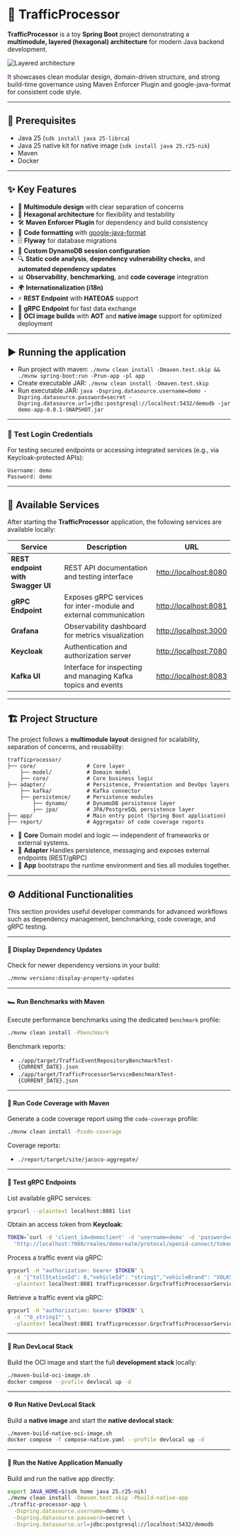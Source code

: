 # 🚦 TrafficProcessor

**TrafficProcessor** is a toy **Spring Boot** project demonstrating a **multimodule, layered (hexagonal) architecture** for modern Java backend development.

![Layered architecture](images/LayeredArchitecture.png)

It showcases clean modular design, domain-driven structure, and strong build-time governance using Maven Enforcer Plugin and google-java-format for consistent code style.

---

## 📝 Prerequisites

* Java 25 (`sdk install java 25-librca`)
* Java 25 native kit for native image (`sdk install java 25.r25-nik`)
* Maven
* Docker

---

## ✨ Key Features

* 🧩 **Multimodule design** with clear separation of concerns
* 🧱 **Hexagonal architecture** for flexibility and testability
* 🛠️ **Maven Enforcer Plugin** for dependency and build consistency
* 🧹 **Code formatting** with [google-java-format](https://github.com/google/google-java-format)
* 🗄️ **Flyway** for database migrations
* 💾 **Custom DynamoDB session configuration**
* 🔍 **Static code analysis**, **dependency vulnerability checks**, and **automated dependency updates**
* 📊 **Observability**, **benchmarking**, and **code coverage** integration
* 🌍 **Internationalization (i18n)**
* ⚡ **REST Endpoint** with **HATEOAS** support
* 🔗 **gRPC Endpoint** for fast data exchange
* 🐳 **OCI image builds** with **AOT** and **native image** support for optimized deployment

---

## ▶️ Running the application

* Run project with maven: `./mvnw clean install -Dmaven.test.skip && ./mvnw spring-boot:run -Prun-app -pl app`
* Create executable JAR: `./mvnw clean install -Dmaven.test.skip`
* Run executable JAR: `java -Dspring.datasource.username=demo -Dspring.datasource.password=secret -Dspring.datasource.url=jdbc:postgresql://localhost:5432/demodb -jar demo-app-0.0.1-SNAPSHOT.jar`

---

### 🔐 Test Login Credentials

For testing secured endpoints or accessing integrated services (e.g., via Keycloak-protected APIs):

```
Username: demo  
Password: demo
```

---

## 🚀 Available Services

After starting the **TrafficProcessor** application, the following services are available locally:

| Service                              | Description                                                       | URL                                            |
| ------------------------------------ | ----------------------------------------------------------------- | ---------------------------------------------- |
| **REST endpoint with Swagger UI**    | REST API documentation and testing interface                      | [http://localhost:8080](http://localhost:8080) |
| **gRPC Endpoint**                    | Exposes gRPC services for inter-module and external communication | [http://localhost:8081](http://localhost:8081) |
| **Grafana**                          | Observability dashboard for metrics visualization                 | [http://localhost:3000](http://localhost:3000) |
| **Keycloak**                         | Authentication and authorization server                           | [http://localhost:7080](http://localhost:7080) |
| **Kafka UI**                         | Interface for inspecting and managing Kafka topics and events     | [http://localhost:8083](http://localhost:8083) |

---

## 🏗️ Project Structure

The project follows a **multimodule layout** designed for scalability, separation of concerns, and reusability:

```
trafficprocessor/
├── core/                # Core layer
    ├── model/           # Domain model
    ├── core/            # Core business logic
├── adapter/             # Persistence, Presentation and DevOps layers
    ├── kafka/           # Kafka connector
    ├── persistence/     # Persistence modules
        ├── dynamo/      # DynamoDB persistence layer
        ├── jpa/         # JPA/PostgreSQL persistence layer
├── app/                 # Main entry point (Spring Boot application)
├── report/              # Aggregator of code coverage reports
```

* 🧭 **Core** Domain model and logic — independent of frameworks or external systems.
* 🔌 **Adapter** Handles persistence, messaging and exposes external endpoints (REST/gRPC)
* 🚀 **App** bootstraps the runtime environment and ties all modules together.

---

## ⚙️ Additional Functionalities

This section provides useful developer commands for advanced workflows such as dependency management, benchmarking, code coverage, and gRPC testing.

---

#### 🔄 Display Dependency Updates

Check for newer dependency versions in your build:

```bash
./mvnw versions:display-property-updates
```

---

#### 🏎️ Run Benchmarks with Maven

Execute performance benchmarks using the dedicated `benchmark` profile:

```bash
./mvnw clean install -Pbenchmark
```

Benchmark reports:
* `./app/target/TrafficEventRepositoryBenchmarkTest-{CURRENT_DATE}.json`
* `./app/target/TrafficProcessorServiceBenchmarkTest-{CURRENT_DATE}.json`

---

#### 🧪 Run Code Coverage with Maven

Generate a code coverage report using the `code-coverage` profile:

```bash
./mvnw clean install -Pcode-coverage
```

Coverage reports:
* `./report/target/site/jacoco-aggregate/`

---

#### 📡 Test gRPC Endpoints

List available gRPC services:

```bash
grpcurl --plaintext localhost:8081 list
```

Obtain an access token from **Keycloak**:

```bash
TOKEN=`curl -d 'client_id=democlient' -d 'username=demo' -d 'password=demo' -d 'grant_type=password' \
  'http://localhost:7080/realms/demorealm/protocol/openid-connect/token' | jq -r .access_token`
```

Process a traffic event via gRPC:

```bash
grpcurl -H "authorization: bearer $TOKEN" \
  -d '{"tollStationId": 0,"vehicleId": "string1","vehicleBrand": "VOLKSWAGEN","timestamp": 0}' \
  -plaintext localhost:8081 trafficprocessor.GrpcTrafficProcessorService.processTrafficEvent
```

Retrieve a traffic event via gRPC:

```bash
grpcurl -H "authorization: bearer $TOKEN" \
  -d '"0_string1"' \
  -plaintext localhost:8081 trafficprocessor.GrpcTrafficProcessorService.retrieveTrafficEvent
```

---

#### 🧱 Run DevLocal Stack

Build the OCI image and start the full **development stack** locally:

```bash
./maven-build-oci-image.sh
docker compose --profile devlocal up -d
```

---

#### ⚙️ Run Native DevLocal Stack

Build a **native image** and start the **native devlocal stack**:

```bash
./maven-build-native-oci-image.sh
docker compose -f compose-native.yaml --profile devlocal up -d
```

---

#### 🐇 Run the Native Application Manually

Build and run the native app directly:

```bash
export JAVA_HOME=$(sdk home java 25.r25-nik)
./mvnw clean install -Dmaven.test.skip -Pbuild-native-app
./traffic-processor-app \
  -Dspring.datasource.username=demo \
  -Dspring.datasource.password=secret \
  -Dspring.datasource.url=jdbc:postgresql://localhost:5432/demodb
```


